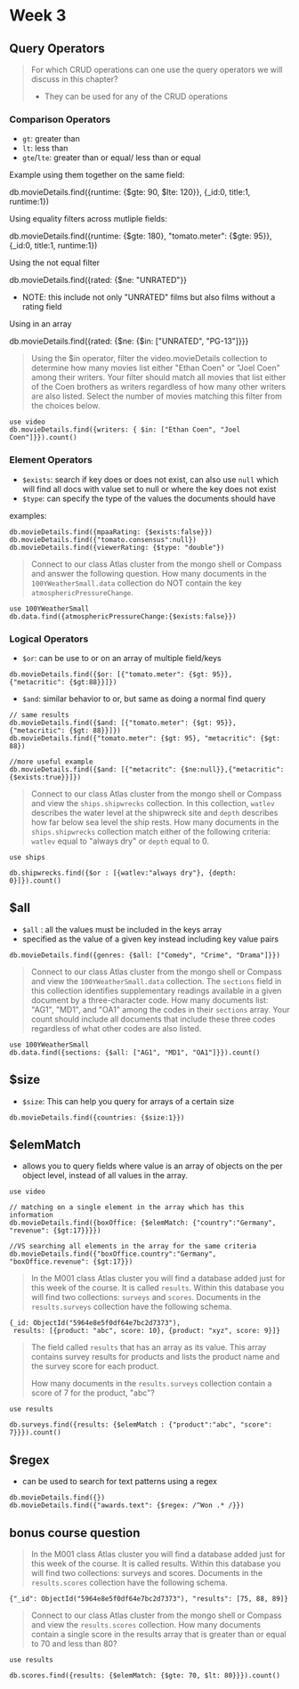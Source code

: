 # Week 3

## Query Operators

> For which CRUD operations can one use the query operators we will discuss in this chapter?
> * They can be used for any of the CRUD operations

### Comparison Operators

* `gt`: greater than
* `lt`: less than
* `gte`/`lte`: greater than or equal/ less than or equal

Example using them together on the same field:

db.movieDetails.find({runtime: {$gte: 90, $lte: 120}}, {_id:0, title:1, runtime:1})

Using equality filters across mutliple fields:

db.movieDetails.find({runtime: {$gte: 180}, "tomato.meter": {$gte: 95}}, {_id:0, title:1, runtime:1})

Using the not equal filter

db.movieDetails.find({rated: {$ne: "UNRATED"}}

 * NOTE: this include not only "UNRATED" films but also films without a rating field

Using in an array

db.movieDetails.find({rated: {$ne: {$in: ["UNRATED", "PG-13"]}}}

> Using the $in operator, filter the video.movieDetails collection to determine how many movies list either
> "Ethan Coen" or "Joel Coen" among their writers. Your filter should match all movies that list either of
> the Coen brothers as writers regardless of how many other writers are also listed. Select the number of
> movies matching this filter from the choices below.

```
use video
db.movieDetails.find({writers: { $in: ["Ethan Coen", "Joel Coen"]}}).count()

```

### Element Operators

* `$exists`: search if key does or does not exist, can also use `null` which will find all docs with value set to null or where the key does not exist
* `$type`: can specify the type of the values the documents should have

examples:
```
db.movieDetails.find({mpaaRating: {$exists:false}})
db.movieDetails.find({"tomato.consensus":null})
db.movieDetails.find({viewerRating: {$type: "double"})

```

> Connect to our class Atlas cluster from the mongo shell or Compass and answer the following question.
> How many documents in the `100YWeatherSmall.data` collection do NOT contain the key `atmosphericPressureChange`.

```
use 100YWeatherSmall
db.data.find({atmosphericPressureChange:{$exists:false}})

```

###  Logical Operators

* `$or`: can be use to or on an array of multiple field/keys

`db.movieDetails.find({$or: [{"tomato.meter": {$gt: 95}}, {"metacritic": {$gt:88}}]})`

* `$and`: similar behavior to or, but same as doing a normal find query

```
// same results
db.movieDetails.find({$and: [{"tomato.meter": {$gt: 95}}, {"metacritic": {$gt: 88}}]})
db.movieDetails.find({"tomato.meter": {$gt: 95}, "metacritic": {$gt: 88})

//more useful example
db.movieDetails.find({$and: [{"metacritc": {$ne:null}},{"metacritic": {$exists:true}}]})

```

> Connect to our class Atlas cluster from the mongo shell or Compass and view the `ships.shipwrecks`
> collection. In this collection, `watlev` describes the water level at the shipwreck site and `depth`
> describes how far below sea level the ship rests. How many documents in the `ships.shipwrecks`
> collection match either of the following criteria: `watlev` equal to "always dry" or `depth` equal to 0.


```
use ships

db.shipwrecks.find({$or : [{watlev:"always dry"}, {depth: 0}]}).count()

```

## $all

* `$all` : all the values must be included in the keys array
* specified as the value of a given key instead including key value pairs


```
db.movieDetails.find({genres: {$all: ["Comedy", "Crime", "Drama"]}})

```

> Connect to our class Atlas cluster from the mongo shell or Compass and view the `100YWeatherSmall.data`
> collection. The `sections` field in this collection identifies supplementary readings available in a
> given document by a three-character code. How many documents list: "AG1", "MD1", and "OA1" among the
> codes in their `sections` array. Your count should include all documents that include these three codes
> regardless of what other codes are also listed.

```
use 100YWeatherSmall
db.data.find({sections: {$all: ["AG1", "MD1", "OA1"]}}).count()
```

## $size

* `$size`: This can help you query for arrays of a certain size

```
db.movieDetails.find({countries: {$size:1}})
```

## $elemMatch

* allows you to query fields where value is an array of objects on the per object level, instead of all values in the array.

```
use video

// matching on a single element in the array which has this information
db.movieDetails.find({boxOffice: {$elemMatch: {"country":"Germany", "revenue": {$gt:17}}}})

//VS searching all elements in the array for the same criteria
db.movieDetails.find({"boxOffice.country":"Germany", "boxOffice.revenue": {$gt:17}})
```

> In the M001 class Atlas cluster you will find a database added just for this week of the course.
> It is called `results`. Within this database you will find two collections: `surveys` and `scores`.
> Documents in the `results.surveys` collection have the following schema.

```
{_id: ObjectId("5964e8e5f0df64e7bc2d7373"),
 results: [{product: "abc", score: 10}, {product: "xyz", score: 9}]}
```
> The field called `results` that has an array as its value. This array contains survey results for
> products and lists the product name and the survey score for each product.
> 
> How many documents in the `results.surveys` collection contain a score of 7 for the product, "abc"?

```
use results

db.surveys.find({results: {$elemMatch : {"product":"abc", "score": 7}}}).count()
```

## $regex

* can be used to search for text patterns using a regex

```
db.movieDetails.find({})
db.movieDetails.find({"awards.text": {$regex: /^Won .* /}})
```

## bonus course question

> In the M001 class Atlas cluster you will find a database added just for this week of the course. 
> It is called results. Within this database you will find two collections: surveys and scores. 
> Documents in the `results.scores` collection have the following schema.
```
{"_id": ObjectId("5964e8e5f0df64e7bc2d7373"), "results": [75, 88, 89]}
```
> Connect to our class Atlas cluster from the mongo shell or Compass and view the `results.scores` collection. 
> How many documents contain a single score in the results array that is greater than or equal to 70 and less than 80?

```
use results

db.scores.find({results: {$elemMatch: {$gte: 70, $lt: 80}}}).count()
```
